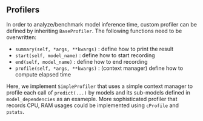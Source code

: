 ## Profilers

In order to analyze/benchmark model inference time, custom profiler can be defined by inheriting `BaseProfiler`. The following functions need to be overwritten: 

- `summary(self, *args, **kwargs)` : define how to print the result
- `start(self, model_name)` : define how to start recording
- `end(self, model_name)` : define how to end recording
- `profile(self, *args, **kwargs)` : (context manager) define how to compute elapsed time


Here, we implement `SimpleProfiler` that uses a simple context manager to profile each call of `predict(...)` by models and its sub-models defined in `model_dependencies` as an exameple. More sophisticated profiler that records CPU, RAM usages could be implemented using `cProfile` and `pstats`.


